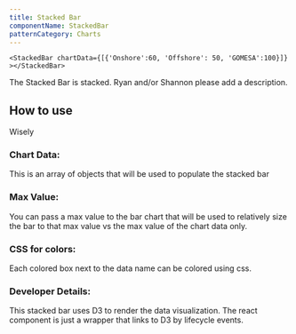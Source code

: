 ```yaml
---
title: Stacked Bar
componentName: StackedBar
patternCategory: Charts
---
```


```
<StackedBar chartData={[{'Onshore':60, 'Offshore': 50, 'GOMESA':100}]} ></StackedBar>
```

The Stacked Bar is stacked. Ryan and/or Shannon please add a description.

## How to use
Wisely

### Chart Data:
This is an array of objects that will be used to populate the stacked bar

### Max Value:
You can pass a max value to the bar chart that will be used to relatively size the bar to that max value vs the max value of the chart data only.

### CSS for colors:
Each colored box next to the data name can be colored using css.

### Developer Details:
This stacked bar uses D3 to render the data visualization. The react component is just a wrapper that links to D3 by lifecycle events. 